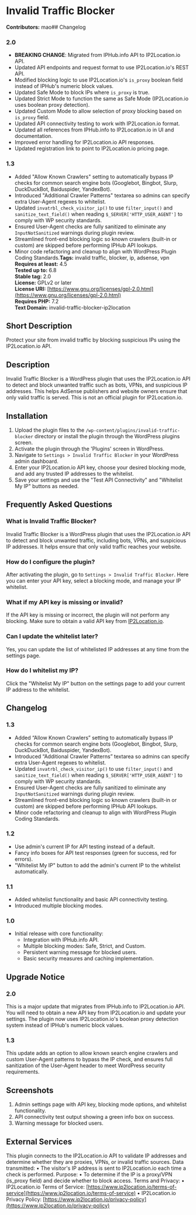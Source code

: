 # Invalid Traffic Blocker

**Contributors:** mao## Changelog

### 2.0
- **BREAKING CHANGE**: Migrated from IPHub.info API to IP2Location.io API.
- Updated API endpoints and request format to use IP2Location.io's REST API.
- Modified blocking logic to use IP2Location.io's `is_proxy` boolean field instead of IPHub's numeric block values.
- Updated Safe Mode to block IPs where `is_proxy` is true.
- Updated Strict Mode to function the same as Safe Mode (IP2Location.io uses boolean proxy detection).
- Updated Custom Mode to allow selection of proxy blocking based on `is_proxy` field.
- Updated API connectivity testing to work with IP2Location.io format.
- Updated all references from IPHub.info to IP2Location.io in UI and documentation.
- Improved error handling for IP2Location.io API responses.
- Updated registration link to point to IP2Location.io pricing page.

### 1.3
- Added "Allow Known Crawlers" setting to automatically bypass IP checks for common search engine bots (Googlebot, Bingbot, Slurp, DuckDuckBot, Baiduspider, YandexBot).
- Introduced "Additional Crawler Patterns" textarea so admins can specify extra User-Agent regexes to whitelist.
- Updated `invatrbl_check_visitor_ip()` to use `filter_input()` and `sanitize_text_field()` when reading `$_SERVER['HTTP_USER_AGENT']` to comply with WP security standards.
- Ensured User-Agent checks are fully sanitized to eliminate any `InputNotSanitized` warnings during plugin review.
- Streamlined front-end blocking logic so known crawlers (built-in or custom) are skipped before performing IPHub API lookups.
- Minor code refactoring and cleanup to align with WordPress Plugin Coding Standards.**Tags:** invalid traffic, blocker, ip, adsense, vpn  
**Requires at least:** 4.5  
**Tested up to:** 6.8  
**Stable tag:** 2.0  
**License:** GPLv2 or later  
**License URI:** [https://www.gnu.org/licenses/gpl-2.0.html](https://www.gnu.org/licenses/gpl-2.0.html)  
**Requires PHP:** 7.2  
**Text Domain:** invalid-traffic-blocker-ip2location  

## Short Description

Protect your site from invalid traffic by blocking suspicious IPs using the IP2Location.io API.

## Description

Invalid Traffic Blocker is a WordPress plugin that uses the IP2Location.io API to detect and block unwanted traffic such as bots, VPNs, and suspicious IP addresses. This helps AdSense publishers and website owners ensure that only valid traffic is served. This is not an official plugin for IP2Location.io.

## Installation

1. Upload the plugin files to the `/wp-content/plugins/invalid-traffic-blocker` directory or install the plugin through the WordPress plugins screen.
2. Activate the plugin through the 'Plugins' screen in WordPress.
3. Navigate to `Settings > Invalid Traffic Blocker` in your WordPress admin dashboard.
4. Enter your IP2Location.io API key, choose your desired blocking mode, and add any trusted IP addresses to the whitelist.
5. Save your settings and use the "Test API Connectivity" and "Whitelist My IP" buttons as needed.

## Frequently Asked Questions

### What is Invalid Traffic Blocker?

Invalid Traffic Blocker is a WordPress plugin that uses the IP2Location.io API to detect and block unwanted traffic, including bots, VPNs, and suspicious IP addresses. It helps ensure that only valid traffic reaches your website.

### How do I configure the plugin?

After activating the plugin, go to `Settings > Invalid Traffic Blocker`. Here you can enter your API key, select a blocking mode, and manage your IP whitelist.

### What if my API key is missing or invalid?

If the API key is missing or incorrect, the plugin will not perform any blocking. Make sure to obtain a valid API key from [IP2Location.io](https://www.ip2location.io/pricing).

### Can I update the whitelist later?

Yes, you can update the list of whitelisted IP addresses at any time from the settings page.

### How do I whitelist my IP?

Click the "Whitelist My IP" button on the settings page to add your current IP address to the whitelist.

## Changelog

### 1.3
- Added “Allow Known Crawlers” setting to automatically bypass IP checks for common search engine bots (Googlebot, Bingbot, Slurp, DuckDuckBot, Baiduspider, YandexBot).
- Introduced “Additional Crawler Patterns” textarea so admins can specify extra User-Agent regexes to whitelist.
- Updated `invatrbl_check_visitor_ip()` to use `filter_input()` and `sanitize_text_field()` when reading `$_SERVER['HTTP_USER_AGENT']` to comply with WP security standards.
- Ensured User-Agent checks are fully sanitized to eliminate any `InputNotSanitized` warnings during plugin review.
- Streamlined front-end blocking logic so known crawlers (built-in or custom) are skipped before performing IPHub API lookups.
- Minor code refactoring and cleanup to align with WordPress Plugin Coding Standards.

### 1.2

- Use admin's current IP for API testing instead of a default.
- Fancy info boxes for API test responses (green for success, red for errors).
- "Whitelist My IP" button to add the admin's current IP to the whitelist automatically.

### 1.1

- Added whitelist functionality and basic API connectivity testing.
- Introduced multiple blocking modes.

### 1.0

- Initial release with core functionality:
  - Integration with IPHub.info API.
  - Multiple blocking modes: Safe, Strict, and Custom.
  - Persistent warning message for blocked users.
  - Basic security measures and caching implementation.

## Upgrade Notice

### 2.0

This is a major update that migrates from IPHub.info to IP2Location.io API. You will need to obtain a new API key from IP2Location.io and update your settings. The plugin now uses IP2Location.io's boolean proxy detection system instead of IPHub's numeric block values.

### 1.3

This update adds an option to allow known search engine crawlers and custom User-Agent patterns to bypass the IP check, and ensures full sanitization of the User-Agent header to meet WordPress security requirements.

## Screenshots

1. Admin settings page with API key, blocking mode options, and whitelist functionality.
2. API connectivity test output showing a green info box on success.
3. Warning message for blocked users.

## External Services ##
This plugin connects to the IP2Location.io API to validate IP addresses and determine whether they are proxies, VPNs, or invalid traffic sources.
Data transmitted:
  • The visitor's IP address is sent to IP2Location.io each time a check is performed.
Purpose:
  • To determine if the IP is a proxy/VPN (is_proxy field) and decide whether to block access.
Terms and Privacy:
  • IP2Location.io Terms of Service: [https://www.ip2location.io/terms-of-service](https://www.ip2location.io/terms-of-service)
  • IP2Location.io Privacy Policy: [https://www.ip2location.io/privacy-policy](https://www.ip2location.io/privacy-policy)
